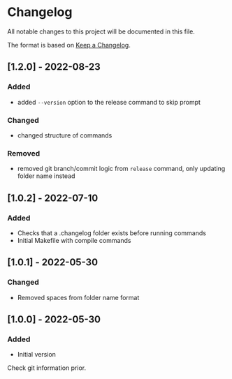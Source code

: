 # Changelog
All notable changes to this project will be documented in this file.

The format is based on [Keep a Changelog](https://keepachangelog.com/en/1.0.0/).

## [1.2.0] - 2022-08-23
### Added
- added `--version` option to the release command to skip prompt
### Changed
- changed structure of commands
### Removed
- removed git branch/commit logic from `release` command, only updating folder name instead

## [1.0.2] - 2022-07-10
### Added
- Checks that a .changelog folder exists before running commands
- Initial Makefile with compile commands

## [1.0.1] - 2022-05-30
### Changed
- Removed spaces from folder name format

## [1.0.0] - 2022-05-30
### Added
- Initial version

Check git information prior.
